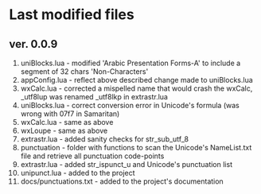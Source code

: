 # Last modified files

## ver. 0.0.9

1. uniBlocks.lua - modified 'Arabic Presentation Forms-A' to include a segment of 32 chars 'Non-Characters'
2. appConfig.lua - reflect above described change made to uniBlocks.lua
3. wxCalc.lua    - corrected a mispelled name that would crash the wxCalc, _utf8lup was renamed _utf8lkp in extrastr.lua
4. uniBlocks.lua - correct conversion error in Unicode's formula (was wrong with 07f7 in Samaritan)
5. wxCalc.lua    - same as above
6. wxLoupe       - same as above
6. extrastr.lua  - added sanity checks for str_sub_utf_8
7. punctuation   - folder with functions to scan the Unicode's NameList.txt file and retrieve all punctuation code-points
8. extrastr.lua  - added str_ispunct_u and Unicode's punctuation list
9. unipunct.lua  - added to the project
10. docs/punctuations.txt   - added to the project's documentation

